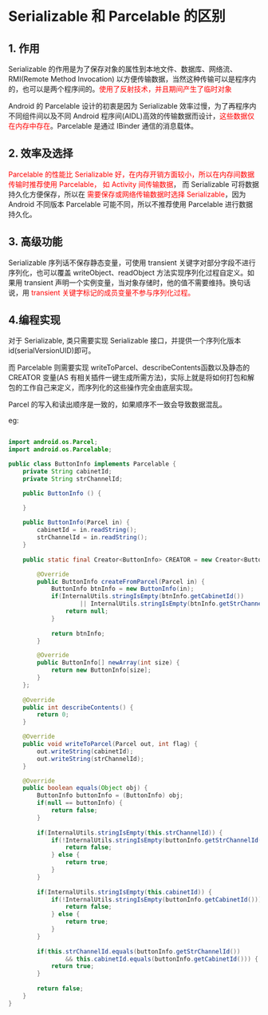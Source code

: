 # Serializable 和 Parcelable 的区别

## 1. 作用

Serializable 的作用是为了保存对象的属性到本地文件、数据库、网络流、RMI(Remote Method Invocation) 以方便传输数据，当然这种传输可以是程序内的，也可以是两个程序间的。<font color = red>使用了反射技术，并且期间产生了临时对象</font>

Android 的 Parcelable 设计的初衷是因为 Serializable 效率过慢，为了再程序内不同组件间以及不同 Android 程序间(AIDL)高效的传输数据而设计，<font color = red>这些数据仅在内存中存在</font>。Parcelable 是通过 IBinder 通信的消息载体。

## 2. 效率及选择

<font color = red>Parcelable 的性能比 Serializable 好，在内存开销方面较小，所以在内存间数据传输时推荐使用 Parcelable， 如 Activity 间传输数据</font>， 而 Serializable 可将数据持久化方便保存，所以在 <font color = red>需要保存或网络传输数据时选择 Serializable</font>，因为 Android 不同版本 Parcelable 可能不同，所以不推荐使用 Parcelable 进行数据持久化。

## 3. 高级功能

Serializable 序列话不保存静态变量，可使用 transient 关键字对部分字段不进行序列化，也可以覆盖 writeObject、readObject 方法实现序列化过程自定义。如果用 transient 声明一个实例变量，当对象存储时，他的值不需要维持。换句话说，用 <font color = red>transient 关键字标记的成员变量不参与序列化过程。</font>

## 4.编程实现

对于 Serializable, 类只需要实现 Serializable 接口，并提供一个序列化版本id(serialVersionUID)即可。

而 Parcelable 则需要实现 writeToParcel、describeContents函数以及静态的 CREATOR 变量(AS 有相关插件一键生成所需方法)，实际上就是将如何打包和解包的工作自己来定义，而序列化的这些操作完全由底层实现。

Parcel 的写入和读出顺序是一致的，如果顺序不一致会导致数据混乱。

eg:
```java

import android.os.Parcel;
import android.os.Parcelable;

public class ButtonInfo implements Parcelable {
	private String cabinetId;
	private String strChannelId;

	public ButtonInfo () {

	}
	
	public ButtonInfo(Parcel in) {
		cabinetId = in.readString();
		strChannelId = in.readString();
	}
	
	public static final Creator<ButtonInfo> CREATOR = new Creator<ButtonInfo>() {

		@Override
		public ButtonInfo createFromParcel(Parcel in) {
			ButtonInfo btnInfo = new ButtonInfo(in);
			if(InternalUtils.stringIsEmpty(btnInfo.getCabinetId()) 
					|| InternalUtils.stringIsEmpty(btnInfo.getStrChannelId())) {
				return null;
			}
			
			return btnInfo;
		}

		@Override
		public ButtonInfo[] newArray(int size) {
			return new ButtonInfo[size];
		}
	};
	
	@Override
	public int describeContents() {
		return 0;
	}

	@Override
	public void writeToParcel(Parcel out, int flag) {
		out.writeString(cabinetId);
		out.writeString(strChannelId);
	}

	@Override
	public boolean equals(Object obj) {
		ButtonInfo buttonInfo = (ButtonInfo) obj;
		if(null == buttonInfo) {
			return false;
		}
		
		if(InternalUtils.stringIsEmpty(this.strChannelId)) {
			if(!InternalUtils.stringIsEmpty(buttonInfo.getStrChannelId())) {
				return false;
			} else {
				return true;
			}
		}
		
		if(InternalUtils.stringIsEmpty(this.cabinetId)) {
			if(!InternalUtils.stringIsEmpty(buttonInfo.getCabinetId())) {
				return false;
			} else {
				return true;
			}
		}
		
		if(this.strChannelId.equals(buttonInfo.getStrChannelId())
				&& this.cabinetId.equals(buttonInfo.getCabinetId())) {
			return true;
		}
		
		return false;
	}
}

```